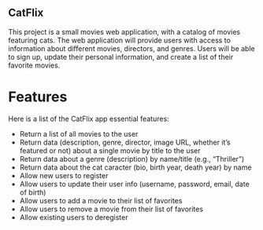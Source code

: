 ## CatFlix

This project is a small movies web application, with a catalog of movies featuring cats.
The web application will provide users with access to information about different movies, directors, and genres. Users will be able to sign up, update their personal information, and create a list of their favorite movies.

# Features
Here is a list of the CatFlix app essential features:

- Return a list of all movies to the user
- Return data (description, genre, director, image URL, whether it’s featured or not) about a single movie by title to the user
- Return data about a genre (description) by name/title (e.g., “Thriller”)
- Return data about the cat caracter (bio, birth year, death year) by name
- Allow new users to register
- Allow users to update their user info (username, password, email, date of birth)
- Allow users to add a movie to their list of favorites
- Allow users to remove a movie from their list of favorites
- Allow existing users to deregister
